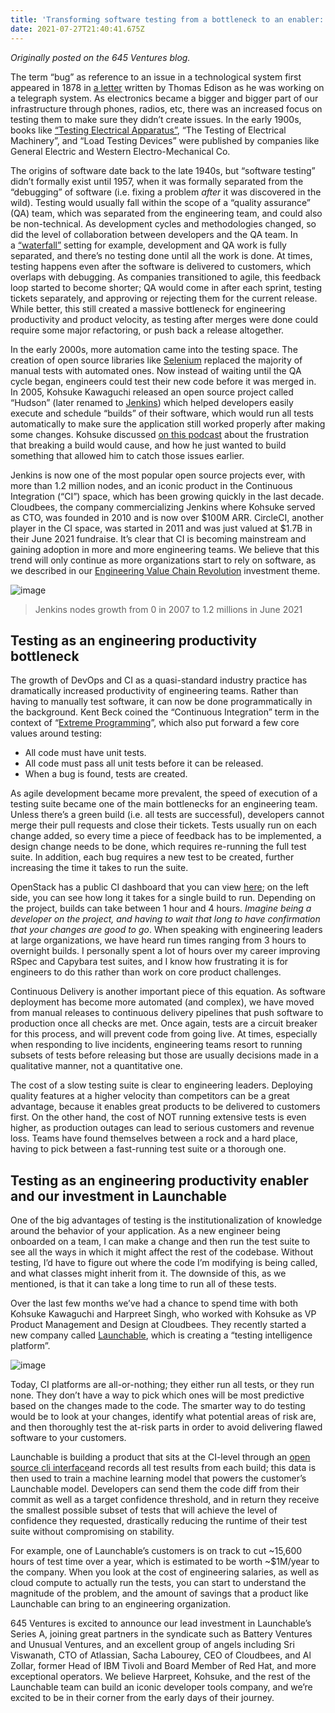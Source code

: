 ```yaml
---
title: 'Transforming software testing from a bottleneck to an enabler: our investment in Launchable'
date: 2021-07-27T21:40:41.675Z
---
```

*Originally posted on the 645 Ventures blog.*

The term “bug” as reference to an issue in a technological system first appeared in 1878 in [a letter](https://i.imgur.com/qDvEW4w.jpg) written by Thomas Edison as he was working on a telegraph system. As electronics became a bigger and bigger part of our infrastructure through phones, radios, etc, there was an increased focus on testing them to make sure they didn’t create issues. In the early 1900s, books like [“Testing Electrical Apparatus”](https://babel.hathitrust.org/cgi/pt?id=loc.ark:/13960/t53f5wb54&view=1up&seq=9), “The Testing of Electrical Machinery”, and “Load Testing Devices” were published by companies like General Electric and Western Electro-Mechanical Co.

The origins of software date back to the late 1940s, but “software testing” didn’t formally exist until 1957, when it was formally separated from the “debugging” of software (i.e. fixing a problem *after* it was discovered in the wild). Testing would usually fall within the scope of a “quality assurance” (QA) team, which was separated from the engineering team, and could also be non-technical. As development cycles and methodologies changed, so did the level of collaboration between developers and the QA team. In a [“waterfall”](https://www.umsl.edu/~hugheyd/is6840/waterfall.html) setting for example, development and QA work is fully separated, and there’s no testing done until all the work is done. At times, testing happens even after the software is delivered to customers, which overlaps with debugging. As companies transitioned to agile, this feedback loop started to become shorter; QA would come in after each sprint, testing tickets separately, and approving or rejecting them for the current release. While better, this still created a massive bottleneck for engineering productivity and product velocity, as testing after merges were done could require some major refactoring, or push back a release altogether.

In the early 2000s, more automation came into the testing space. The creation of open source libraries like [Selenium](https://github.com/SeleniumHQ/selenium) replaced the majority of manual tests with automated ones. Now instead of waiting until the QA cycle began, engineers could test their new code before it was merged in. In 2005, Kohsuke Kawaguchi released an open source project called “Hudson” (later renamed to [Jenkins](https://www.jenkins.io/)) which helped developers easily execute and schedule “builds” of their software, which would run all tests automatically to make sure the application still worked properly after making some changes. Kohsuke discussed [on this podcast](https://techleadjournal.dev/episodes/40/) about the frustration that breaking a build would cause, and how he just wanted to build something that allowed him to catch those issues earlier.

Jenkins is now one of the most popular open source projects ever, with more than 1.2 million nodes, and an iconic product in the Continuous Integration (“CI”) space, which has been growing quickly in the last decade. Cloudbees, the company commercializing Jenkins where Kohsuke served as CTO, was founded in 2010 and is now over $100M ARR. CircleCI, another player in the CI space, was started in 2011 and was just valued at $1.7B in their June 2021 fundraise. It’s clear that CI is becoming mainstream and gaining adoption in more and more engineering teams. We believe that this trend will only continue as more organizations start to rely on software, as we described in our [Engineering Value Chain Revolution](https://645ventures.com/engineering-value-chain-revolution) investment theme.

![image](https://super-static-assets.s3.amazonaws.com/673266ec-288a-4ac9-b926-e414026b82f1/images/5e3a132c-d53d-413e-8601-95b3ece84634.png?w=1500)

> Jenkins nodes growth from 0 in 2007 to 1.2 millions in June 2021

## **Testing as an engineering productivity bottleneck**

The growth of DevOps and CI as a quasi-standard industry practice has dramatically increased productivity of engineering teams. Rather than having to manually test software, it can now be done programmatically in the background. Kent Beck coined the “Continuous Integration” term in the context of “[Extreme Programming](http://www.extremeprogramming.org/)”, which also put forward a few core values around testing:

* All code must have unit tests.
* All code must pass all unit tests before it can be released.
* When a bug is found, tests are created.

As agile development became more prevalent, the speed of execution of a testing suite became one of the main bottlenecks for an engineering team. Unless there’s a green build (i.e. all tests are successful), developers cannot merge their pull requests and close their tickets. Tests usually run on each change added, so every time a piece of feedback has to be implemented, a design change needs to be done, which requires re-running the full test suite. In addition, each bug requires a new test to be created, further increasing the time it takes to run the suite.

OpenStack has a public CI dashboard that you can view [here](https://zuul.openstack.org/status); on the left side, you can see how long it takes for a single build to run. Depending on the project, builds can take between 1 hour and 4 hours. *Imagine being a developer on the project, and having to wait that long to have confirmation that your changes are good to go*. When speaking with engineering leaders at large organizations, we have heard run times ranging from 3 hours to overnight builds. I personally spent a lot of hours over my career improving RSpec and Capybara test suites, and I know how frustrating it is for engineers to do this rather than work on core product challenges.

Continuous Delivery is another important piece of this equation. As software deployment has become more automated (and complex), we have moved from manual releases to continuous delivery pipelines that push software to production once all checks are met. Once again, tests are a circuit breaker for this process, and will prevent code from going live. At times, especially when responding to live incidents, engineering teams resort to running subsets of tests before releasing but those are usually decisions made in a qualitative manner, not a quantitative one.

The cost of a slow testing suite is clear to engineering leaders. Deploying quality features at a higher velocity than competitors can be a great advantage, because it enables great products to be delivered to customers first. On the other hand, the cost of NOT running extensive tests is even higher, as production outages can lead to serious customers and revenue loss. Teams have found themselves between a rock and a hard place, having to pick between a fast-running test suite or a thorough one.

## **Testing as an engineering productivity enabler and our investment in Launchable**

One of the big advantages of testing is the institutionalization of knowledge around the behavior of your application. As a new engineer being onboarded on a team, I can make a change and then run the test suite to see all the ways in which it might affect the rest of the codebase. Without testing, I’d have to figure out where the code I’m modifying is being called, and what classes might inherit from it. The downside of this, as we mentioned, is that it can take a long time to run all of these tests.

Over the last few months we’ve had a chance to spend time with both Kohsuke Kawaguchi and Harpreet Singh, who worked with Kohsuke as VP Product Management and Design at Cloudbees. They recently started a new company called [Launchable](https://www.launchableinc.com/), which is creating a “testing intelligence platform”.

![image](https://super-static-assets.s3.amazonaws.com/673266ec-288a-4ac9-b926-e414026b82f1/images/56626b66-eb56-4994-a32a-94b492168c30.png?w=1500)

Today, CI platforms are all-or-nothing; they either run all tests, or they run none. They don’t have a way to pick which ones will be most predictive based on the changes made to the code. The smarter way to do testing would be to look at your changes, identify what potential areas of risk are, and then thoroughly test the at-risk parts in order to avoid delivering flawed software to your customers.

Launchable is building a product that sits at the CI-level through an [open source cli interface](https://github.com/launchableinc/cli)and records all test results from each build; this data is then used to train a machine learning model that powers the customer’s Launchable model. Developers can send them the code diff from their commit as well as a target confidence threshold, and in return they receive the smallest possible subset of tests that will achieve the level of confidence they requested, drastically reducing the runtime of their test suite without compromising on stability.

For example, one of Launchable’s customers is on track to cut \~15,600 hours of test time over a year, which is estimated to be worth \~$1M/year to the company. When you look at the cost of engineering salaries, as well as cloud compute to actually run the tests, you can start to understand the magnitude of the problem, and the amount of savings that a product like Launchable can bring to an engineering organization.

645 Ventures is excited to announce our lead investment in Launchable’s Series A, joining great partners in the syndicate such as Battery Ventures and Unusual Ventures, and an excellent group of angels including Sri Viswanath, CTO of Atlassian, Sacha Labourey, CEO of Cloudbees, and Al Zollar, former Head of IBM Tivoli and Board Member of Red Hat, and more exceptional operators. We believe Harpreet, Kohsuke, and the rest of the Launchable team can build an iconic developer tools company, and we’re excited to be in their corner from the early days of their journey.